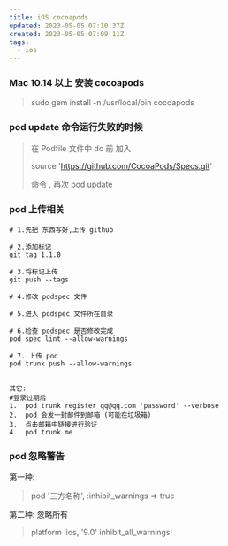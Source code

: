 ```yaml
---
title: iOS cocoapods
updated: 2023-05-05 07:10:37Z
created: 2023-05-05 07:09:11Z
tags:
  - ios
---
```



### Mac 10.14 以上 安装 cocoapods
> sudo gem install -n /usr/local/bin cocoapods

### pod update 命令运行失败的时候
> 在 Podfile 文件中 do 前 加入
>
> source 'https://github.com/CocoaPods/Specs.git'
>
> 命令 , 再次 pod update

### pod 上传相关
```
# 1.先把 东西写好,上传 github

# 2.添加标记
git tag 1.1.0

# 3.将标记上传
git push --tags

# 4.修改 podspec 文件

# 5.进入 podspec 文件所在目录

# 6.检查 podspec 是否修改完成
pod spec lint --allow-warnings

# 7. 上传 pod
pod trunk push --allow-warnings


其它:
#登录过期后
1.  pod trunk register qq@qq.com 'password' --verbose
2.  pod 会发一封邮件到邮箱 (可能在垃圾箱)
3.  点击邮箱中链接进行验证
4.  pod trunk me

```

### pod 忽略警告
第一种:
> pod '三方名称', :inhibit_warnings => true

第二种: 忽略所有
> platform :ios, '9.0'
> inhibit_all_warnings!